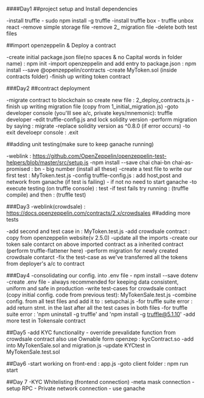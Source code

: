 ####Day1
##project setup and Install dependencies

-install truffle - sudo npm install -g truffle
-install truffle box - truffle unbox react
-remove simple storage file
-remove 2\_ migration file
-delete both test files

##import openzeppelin & Deploy a contract

-create initial package.json file(no spaces & no Capital words in folder name) : npm init
-import openzeppelin and add entry to package.json : npm install --save @openzeppelin/contracts
-create MyToken.sol (inside contracts folder)
-finish up writing token contract

###Day2
##contract deployment

-migrate contract to blockchain so create new file : 2_deploy_contracts.js
-finish up writing migration file (copy from 1_initial_migration.js)
-goto developer console (you'lll see a/c, private keys/mnemonic): truffle developer
-edit truffle-config.js and lock solidity version
-perform migration by saying : migrate
-replace solidity version as ^0.8.0 (if error occurs)
-to exit develoepr console : .exit

##adding unit testing(make sure to keep ganache running)

-weblink : https://github.com/OpenZeppelin/openzeppelin-test-helpers/blob/master/src/setup.js
-npm install --save chai chai-bn chai-as-promised : bn - big number (install all these)
-create a test file to write our first test : MyToken.test.js
-config truffle-config.js : add host,post and network from ganache (if test is failing) - if not no need to start ganache
-to execute testing (on truffle console) : test
-if test fails try running : (truffle compile) and then : (truffle test)

###Day3
-weblink(crowdsale) : https://docs.openzeppelin.com/contracts/2.x/crowdsales
##adding more tests

-add second and test case in : MyToken.test.js
-add crowdsale contract : copy from openzeppelin website(v 2.5.0)
-update all the imports
-create our token sale contarct on above imported contract as a inherited contract (perform truffle-flattener here)
-perform migration for newly created crowdsale contarct
-fix the test-case as we've transferred all the tokens from deployer's a/c to contract

###Day4
-consolidating our config. into .env file - npm install --save dotenv
-create .env file - always recommended for keeping data consistent, uniform and safe in production
-write test-cases for crowdsale contract (copy initial config. code from previous test): MyTokenSale.test.js
-combine config. from all test files and add it to : setupchai.js
-for truffle suite error : add return stmt. in the last after all the test cases in both files
-for truffle suite error : 'npm uninstall -g truffle' and 'npm install -g truffle@5.1.10'
-add more test in Tokensale contract

##Day5
-add KYC functionality - override prevalidate function from crowdsale contract also use Ownable form openzep : kycContract.so
-add into MyTokenSale.sol and migration.js
-update KYCtest in MyTokenSale.test.sol

##Day6
-start working on front-end : app.js
-goto client folder : npm run start

##Day 7
-KYC Whitelisting (frontend connection)
-meta mask connection
-setup RPC - Private network connection - use ganache
